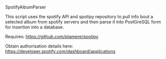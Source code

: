 SpotifyAlbumParser

This script uses the spotify API and spotipy repository to pull info bout a selected album from spotify servers and then parse it into PostGreSQL form for insertion into a database.

Requires: https://github.com/plamere/spotipy

Obtain authorisation details here: https://developer.spotify.com/dashboard/applications
